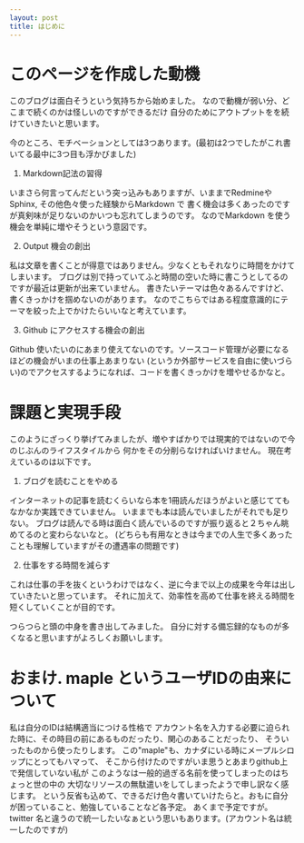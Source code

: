 ```yaml
---
layout: post
title: はじめに
---
```


# このページを作成した動機

このブログは面白そうという気持ちから始めました。
なので動機が弱い分、どこまで続くのかは怪しいのですができるだけ
自分のためにアウトプットをを続けていきたいと思います。

今のところ、モチベーションとしては3つあります。(最初は2つでしたがこれ書いてる最中に3つ目も浮かびました)

1. Markdown記法の習得

いまさら何言ってんだという突っ込みもありますが、いままでRedmineやSphinx, その他色々使った経験からMarkdown で
書く機会は多くあったのですが真剣味が足りないのかいつも忘れてしまうのです。
なのでMarkdown を使う機会を単純に増やそうという意図です。

2. Output 機会の創出

私は文章を書くことが得意ではありません。少なくともそれなりに時間をかけてしまいます。
ブログは別で持っていてふと時間の空いた時に書こうとしてるのですが最近は更新が出来ていません。
書きたいテーマは色々あるんですけど、書くきっかけを掴めないのがあります。
なのでこちらではある程度意識的にテーマを絞った上でかけたらいいなと考えています。

3. Github にアクセスする機会の創出

Github 使いたいのにあまり使えてないのです。ソースコード管理が必要になるほどの機会がいまの仕事上あまりない
(というか外部サービスを自由に使いづらい)のでアクセスするようになれば、コードを書くきっかけを増やせるかなと。

# 課題と実現手段

このようにざっくり挙げてみましたが、増やすばかりでは現実的ではないので今のじぶんのライフスタイルから
何かをその分削らなければいけません。
現在考えているのは以下です。

1. ブログを読むことをやめる

インターネットの記事を読むくらいなら本を1冊読んだほうがよいと感じててもなかなか実践できていません。
いままでも本は読んでいましたがそれでも足りない。
ブログは読んでる時は面白く読んでいるのですが振り返ると２ちゃん眺めてるのと変わらないなと。
(どちらも有用なときは今までの人生で多くあったことも理解していますがその遭遇率の問題です)

2. 仕事をする時間を減らす

これは仕事の手を抜くというわけではなく、逆に今まで以上の成果を今年は出していきたいと思っています。
それに加えて、効率性を高めて仕事を終える時間を短くしていくことが目的です。

つらつらと頭の中身を書き出してみました。
自分に対する備忘録的なものが多くなると思いますがよろしくお願いします。

# おまけ. maple というユーザIDの由来について

私は自分のIDは結構適当につける性格で
アカウント名を入力する必要に迫られた時に、その時目の前にあるものだったり、関心のあることだったり、
そういったものから使ったりします。
この"maple"も、カナダにいる時にメープルシロップにとってもハマって、
そこから付けたのですがいま思うとあまりgithub上で発信していない私が
このようなは一般的過ぎる名前を使ってしまったのはちょっと世の中の
大切なリソースの無駄遣いをしてしまったようで申し訳なく感じます。
という反省も込めて、できるだけ色々書いていけたらと。おもに自分が困っていること、勉強していることなど各予定。
あくまで予定ですが。
twitter 名と違うので統一したいなぁという思いもあります。(アカウント名は統一したのですが)
